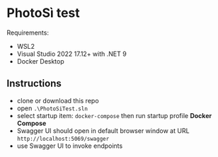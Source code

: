 # PhotoSì test

Requirements:

* WSL2
* Visual Studio 2022 17.12+ with .NET 9
* Docker Desktop

## Instructions

* clone or download this repo
* open `.\PhotoSiTest.sln`
* select startup item: `docker-compose` then run startup profile **Docker Compose**
* Swagger UI should open in default browser window at URL `http://localhost:5069/swagger`
* use Swagger UI to invoke endpoints
